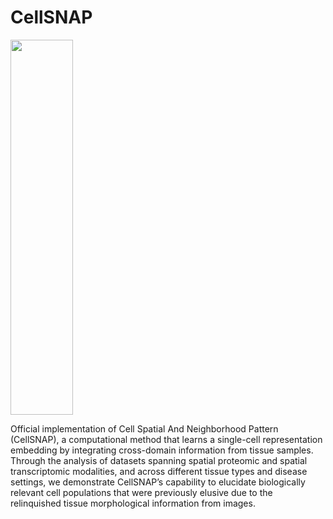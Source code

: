 # CellSNAP

<img src="https://github.com/BokaiZhu/CellSNAP/blob/main/media/figure1_v4.png" width="100" height="600">

Official implementation of Cell Spatial And Neighborhood Pattern (CellSNAP), a computational method that learns a single-cell representation embedding by integrating cross-domain information from tissue samples.
Through the analysis of datasets spanning spatial proteomic and spatial transcriptomic modalities, and across different tissue types and disease settings, we demonstrate CellSNAP’s capability to elucidate biologically relevant cell populations that were previously elusive due to the relinquished tissue morphological information from images.
